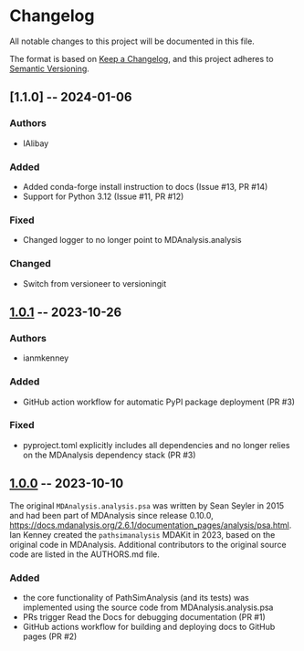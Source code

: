 # Changelog
All notable changes to this project will be documented in this file.

The format is based on [Keep a Changelog](https://keepachangelog.com/en/1.0.0/),
and this project adheres to [Semantic Versioning](https://semver.org/spec/v2.0.0.html).

<!--
The rules for this file:
  * entries are sorted newest-first.
  * summarize sets of changes - don't reproduce every git log comment here.
  * don't ever delete anything.
  * keep the format consistent:
    * do not use tabs but use spaces for formatting
    * 79 char width
    * YYYY-MM-DD date format (following ISO 8601)
  * accompany each entry with github issue/PR number (Issue #xyz)
-->

## [1.1.0] -- 2024-01-06

### Authors
- IAlibay

### Added
- Added conda-forge install instruction to docs (Issue #13, PR #14)
- Support for Python 3.12 (Issue #11, PR #12)

### Fixed
- Changed logger to no longer point to MDAnalysis.analysis

### Changed
- Switch from versioneer to versioningit

## [1.0.1] -- 2023-10-26

### Authors
- ianmkenney

### Added
- GitHub action workflow for automatic PyPI package deployment (PR #3)

### Fixed
- pyproject.toml explicitly includes all dependencies and no longer relies
  on the MDAnalysis dependency stack (PR #3)

## [1.0.0] -- 2023-10-10

The original `MDAnalysis.analysis.psa` was written by Sean Seyler in 2015
and had been part of MDAnalysis since release 0.10.0,
https://docs.mdanalysis.org/2.6.1/documentation_pages/analysis/psa.html.
Ian Kenney created the `pathsimanalysis` MDAKit in 2023, based on the original
code in MDAnalysis. Additional contributors to the original source code are
listed in the AUTHORS.md file.

### Added

- the core functionality of PathSimAnalysis (and its tests) was implemented
  using the source code from MDAnalysis.analysis.psa
- PRs trigger Read the Docs for debugging documentation (PR #1)
- GitHub actions workflow for building and deploying docs to GitHub pages 
  (PR #2)

[Unreleased]: https://github.com/MDAnalysis/PathSimAnalysis/compare/1.0.1...HEAD
[1.0.1]: https://github.com/MDAnalysis/PathSimAnalysis/compare/1.0.0...1.0.1
[1.0.0]: https://github.com/MDAnalysis/PathSimAnalysis/releases/tag/1.0.0

